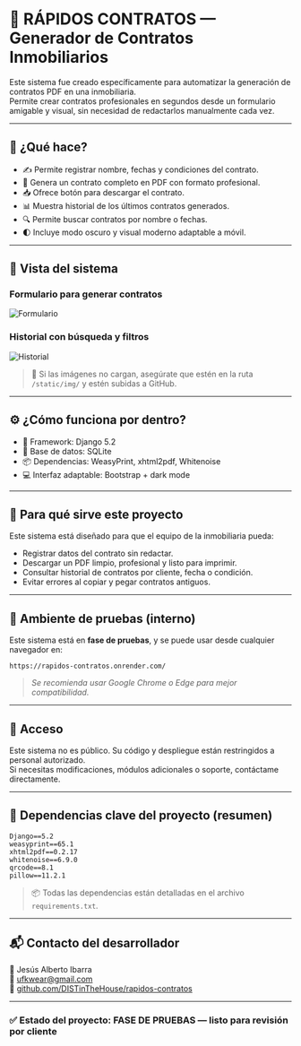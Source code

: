 # 🧾 RÁPIDOS CONTRATOS — Generador de Contratos Inmobiliarios

Este sistema fue creado específicamente para automatizar la generación de contratos PDF en una inmobiliaria.  
Permite crear contratos profesionales en segundos desde un formulario amigable y visual, sin necesidad de redactarlos manualmente cada vez.

---

## 🎯 ¿Qué hace?

- ✍️ Permite registrar nombre, fechas y condiciones del contrato.
- 📄 Genera un contrato completo en PDF con formato profesional.
- 📥 Ofrece botón para descargar el contrato.
- 📊 Muestra historial de los últimos contratos generados.
- 🔍 Permite buscar contratos por nombre o fechas.
- 🌓 Incluye modo oscuro y visual moderno adaptable a móvil.

---

## 📸 Vista del sistema

### Formulario para generar contratos

![Formulario](https://raw.githubusercontent.com/DISTinTheHouse/rapidos-contratos/main/static/img/captura_formulario.png)

### Historial con búsqueda y filtros

![Historial](https://raw.githubusercontent.com/DISTinTheHouse/rapidos-contratos/main/static/img/captura_historial.png)

> 📌 Si las imágenes no cargan, asegúrate que estén en la ruta `/static/img/` y estén subidas a GitHub.

---

## ⚙️ ¿Cómo funciona por dentro?

- 🧠 Framework: Django 5.2
- 💾 Base de datos: SQLite
- 📦 Dependencias: WeasyPrint, xhtml2pdf, Whitenoise
- 💻 Interfaz adaptable: Bootstrap + dark mode

---

## 🚀 Para qué sirve este proyecto

Este sistema está diseñado para que el equipo de la inmobiliaria pueda:

- Registrar datos del contrato sin redactar.
- Descargar un PDF limpio, profesional y listo para imprimir.
- Consultar historial de contratos por cliente, fecha o condición.
- Evitar errores al copiar y pegar contratos antiguos.

---

## 🧪 Ambiente de pruebas (interno)

Este sistema está en **fase de pruebas**, y se puede usar desde cualquier navegador en:

```
https://rapidos-contratos.onrender.com/
```

> *Se recomienda usar Google Chrome o Edge para mejor compatibilidad.*

---

## 🔐 Acceso

Este sistema no es público. Su código y despliegue están restringidos a personal autorizado.  
Si necesitas modificaciones, módulos adicionales o soporte, contáctame directamente.

---

## 🧠 Dependencias clave del proyecto (resumen)

```text
Django==5.2
weasyprint==65.1
xhtml2pdf==0.2.17
whitenoise==6.9.0
qrcode==8.1
pillow==11.2.1
```

> 📦 Todas las dependencias están detalladas en el archivo `requirements.txt`.

---

## 📬 Contacto del desarrollador

👤 Jesús Alberto Ibarra  
📧 ufkwear@gmail.com  
🔗 [github.com/DISTinTheHouse/rapidos-contratos](https://github.com/DISTinTheHouse/rapidos-contratos)

---

### ✅ Estado del proyecto: FASE DE PRUEBAS — listo para revisión por cliente
